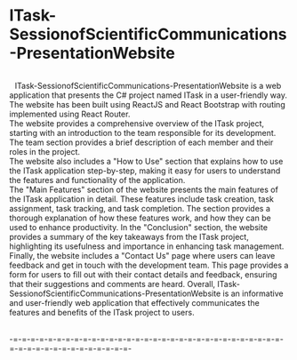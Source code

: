 # ITask-SessionofScientificCommunications-PresentationWebsite

<div style="display: flex; flex-direction: column;">
  <img src="https://i.ibb.co/SfYL8j2/e23dd61f0beb771a546360c740b5a127.png" alt="" />
  <img src="https://i.ibb.co/56Ky4Dr/c2d7d875913baa280f7e26e5dd85efc7.png" alt="" />
  <img src="https://i.ibb.co/K6RCQgF/61134383abe849110aa0d2dcd37e268f-1.png" alt="" />
  <img src="https://i.ibb.co/fQRGrWB/200f68bd922ff85af12c2a0ad09a9206.png" alt="" />
  <img src="https://i.ibb.co/2jg9g0f/f69771f016e9e14e3413cf7ae715a481.png" alt="" />
  <img src="https://i.ibb.co/8dqfFmL/f603aa85693decc846364890f06445ce.png" alt="" />
  <img src="https://i.ibb.co/fMgQdRz/bb24f6715569d582301520ecb5e72bd8.png" alt="" />
</div>
<p style="text-indent: 10px;">
ITask-SessionofScientificCommunications-PresentationWebsite is a web application that presents the C# project named ITask in a user-friendly way. The website has been built using ReactJS and React Bootstrap with routing implemented using React Router.<br />
The website provides a comprehensive overview of the ITask project, starting with an introduction to the team responsible for its development. The team section provides a brief description of each member and their roles in the project.<br />
The website also includes a "How to Use" section that explains how to use the ITask application step-by-step, making it easy for users to understand the features and functionality of the application.<br />
The "Main Features" section of the website presents the main features of the ITask application in detail. These features include task creation, task assignment, task tracking, and task completion. The section provides a thorough explanation of how these features work, and how they can be used to enhance productivity.
In the "Conclusion" section, the website provides a summary of the key takeaways from the ITask project, highlighting its usefulness and importance in enhancing task management.<br />
Finally, the website includes a "Contact Us" page where users can leave feedback and get in touch with the development team. This page provides a form for users to fill out with their contact details and feedback, ensuring that their suggestions and comments are heard.
Overall, ITask-SessionofScientificCommunications-PresentationWebsite is an informative and user-friendly web application that effectively communicates the features and benefits of the ITask project to users.<br /><br />
</p>
-=-=-=-=-=-=-=-=-=-=-=-=-=-=-=-=-=-=-=-=-=-=-=-=-=-=-=-=-=-=-=-=-=-=-=-=-=-=-=-=-=-=-=-=-=-
